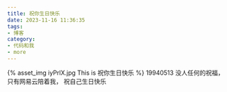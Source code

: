 ```yaml
---
title: 祝你生日快乐
date: 2023-11-16 11:36:35
tags:
- 博客
category:
- 代码和我
- more
---
```

{% asset_img iyPrlX.jpg This is 祝你生日快乐 %}
19940513 没人任何的祝福，只有网易云陪着我， 祝自己生日快乐